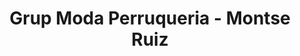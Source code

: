 ---
title: "Grup Moda Perruqueria - Montse Ruiz"
url: /lleida/grup-moda-perruqueria-montse-ruiz/
shop: Friseur
---
